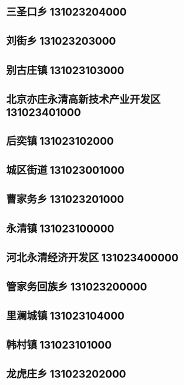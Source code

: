 # 三圣口乡 131023204000
# 刘街乡 131023203000
# 别古庄镇 131023103000
# 北京亦庄永清高新技术产业开发区 131023401000
# 后奕镇 131023102000
# 城区街道 131023001000
# 曹家务乡 131023201000
# 永清镇 131023100000
# 河北永清经济开发区 131023400000
# 管家务回族乡 131023200000
# 里澜城镇 131023104000
# 韩村镇 131023101000
# 龙虎庄乡 131023202000
